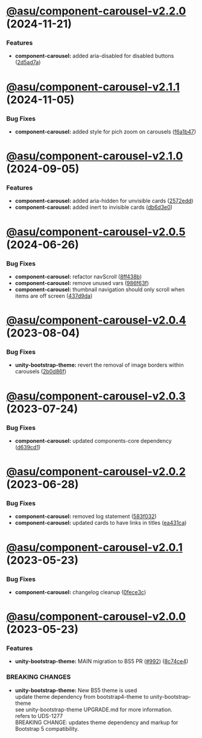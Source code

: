 # [@asu/component-carousel-v2.2.0](https://github.com/asu/asu-unity-stack/compare/@asu/component-carousel-v2.1.1...@asu/component-carousel-v2.2.0) (2024-11-21)


### Features

* **component-carousel:** added aria-disabled for disabled buttons ([2d5ad7a](https://github.com/asu/asu-unity-stack/commit/2d5ad7a3d00a2e321474ce61a64abcafc4a4fd55))

# [@asu/component-carousel-v2.1.1](https://github.com/asu/asu-unity-stack/compare/@asu/component-carousel-v2.1.0...@asu/component-carousel-v2.1.1) (2024-11-05)


### Bug Fixes

* **component-carousel:** added style for pich zoom on carousels ([f6a1b47](https://github.com/asu/asu-unity-stack/commit/f6a1b47340bc1f9eb49965e2f9adf3598df1b8a3))

# [@asu/component-carousel-v2.1.0](https://github.com/asu/asu-unity-stack/compare/@asu/component-carousel-v2.0.5...@asu/component-carousel-v2.1.0) (2024-09-05)


### Features

* **component-carousel:** added aria-hidden for unvisible cards ([2572edd](https://github.com/asu/asu-unity-stack/commit/2572edd664ca511fe07d73ff7796fc25a7d38ffe))
* **component-carousel:** added inert to invisible cards ([db6d3e0](https://github.com/asu/asu-unity-stack/commit/db6d3e045fcea2b53094e42cd241133987e4559d))

# [@asu/component-carousel-v2.0.5](https://github.com/asu/asu-unity-stack/compare/@asu/component-carousel-v2.0.4...@asu/component-carousel-v2.0.5) (2024-06-26)


### Bug Fixes

* **component-carousel:** refactor navScroll ([8ff438b](https://github.com/asu/asu-unity-stack/commit/8ff438b819432fc826302564939cc4c331a6dac3))
* **component-carousel:** remove unused vars ([986f63f](https://github.com/asu/asu-unity-stack/commit/986f63f377626a62f451b641d6a4000964c49e27))
* **component-carousel:** thumbnail navigation should only scroll when items are off screen ([437d9da](https://github.com/asu/asu-unity-stack/commit/437d9dae819ecbf3ca51469beb88c0e22a27195a))

# [@asu/component-carousel-v2.0.4](https://github.com/asu/asu-unity-stack/compare/@asu/component-carousel-v2.0.3...@asu/component-carousel-v2.0.4) (2023-08-04)


### Bug Fixes

* **unity-bootstrap-theme:** revert the removal of image borders within carousels ([2b0d86f](https://github.com/asu/asu-unity-stack/commit/2b0d86f90b5dc04db83d3ef29d2eb6813e08a8cf))

# [@asu/component-carousel-v2.0.3](https://github.com/asu/asu-unity-stack/compare/@asu/component-carousel-v2.0.2...@asu/component-carousel-v2.0.3) (2023-07-24)


### Bug Fixes

* **component-carousel:** updated components-core dependency ([d639cd1](https://github.com/asu/asu-unity-stack/commit/d639cd14690b99783aa4f5110bc9c9a5bd955b2a))

# [@asu/component-carousel-v2.0.2](https://github.com/asu/asu-unity-stack/compare/@asu/component-carousel-v2.0.1...@asu/component-carousel-v2.0.2) (2023-06-28)


### Bug Fixes

* **component-carousel:** removed log statement ([583f032](https://github.com/asu/asu-unity-stack/commit/583f032cece5b094b269d7d1c0c9da4399fae010))
* **component-carousel:** updated cards to have links in titles ([ea431ca](https://github.com/asu/asu-unity-stack/commit/ea431cafc2e70b61e4538bae44c5b406c65afc91))

# [@asu/component-carousel-v2.0.1](https://github.com/asu/asu-unity-stack/compare/@asu/component-carousel-v2.0.0...@asu/component-carousel-v2.0.1) (2023-05-23)


### Bug Fixes

* **component-carousel:** changelog cleanup ([0fece3c](https://github.com/asu/asu-unity-stack/commit/0fece3c38c06363c1847d7b4a4c4b40c2dd9b34a))

# [@asu/component-carousel-v2.0.0](https://github.com/asu/asu-unity-stack/compare/@asu/component-carousel-v1.2.1...@asu/component-carousel-v2.0.0) (2023-05-23)


### Features

* **unity-bootstrap-theme:** MAIN migration to BS5 PR ([#992](https://github.com/asu/asu-unity-stack/issues/992)) ([8c74ce4](https://github.com/asu/asu-unity-stack/commit/8c74ce4dc65278839b207b9ae895ea76e8e2195d))


### BREAKING CHANGES

* **unity-bootstrap-theme:** New BS5 theme is used<br>
update theme dependency from bootstrap4-theme to unity-bootstrap-theme<br>
see unity-bootstrap-theme UPGRADE.md for more information.<br>
refers to UDS-1277<br>
BREAKING CHANGE: updates theme dependency and markup for Bootstrap 5 compatibility.

